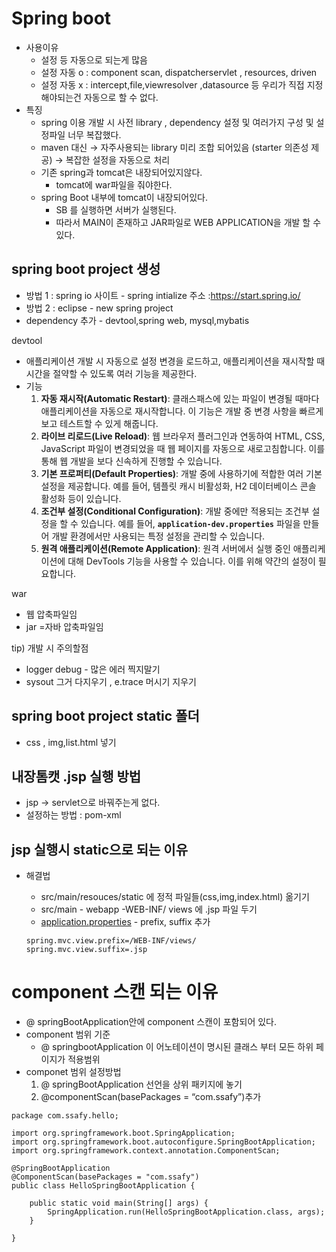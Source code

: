 # Spring boot

- 사용이유
    - 설정 등 자동으로 되는게 많음
    - 설정 자동 o : component scan, dispatcherservlet , resources, driven
    - 설정 자동 x : intercept,file,viewresolver ,datasource 등 우리가 직접 지정해야되는건 자동으로 할 수 없다.
- 특징
    - spring 이용 개발 시 사전 library , dependency 설정 및 여러가지 구성 및 설정파일 너무 복잡했다.
    - maven 대신 → 자주사용되는 library 미리 조합 되어있음 (starter 의존성 제공) → 복잡한 설정을 자동으로 처리
    - 기존 spring과 tomcat은 내장되어있지않다.
        - tomcat에 war파일을 줘야한다.
    - spring Boot 내부에 tomcat이 내장되어있다.
        - SB 를 실행하면 서버가 실행된다.
        - 따라서 MAIN이 존재하고 JAR파일로 WEB APPLICATION을 개발 할 수 있다.

## spring boot project 생성

- 방법 1 : spring io 사이트 - spring intialize 주소 :https://start.spring.io/
- 방법 2 : eclipse - new spring project
- dependency 추가 - devtool,spring web, mysql,mybatis

devtool

- 애플리케이션 개발 시 자동으로 설정 변경을 로드하고, 애플리케이션을 재시작할 때 시간을 절약할 수 있도록 여러 기능을 제공한다.
- 기능
    1. **자동 재시작(Automatic Restart)**: 클래스패스에 있는 파일이 변경될 때마다 애플리케이션을 자동으로 재시작합니다. 이 기능은 개발 중 변경 사항을 빠르게 보고 테스트할 수 있게 해줍니다.
    2. **라이브 리로드(Live Reload)**: 웹 브라우저 플러그인과 연동하여 HTML, CSS, JavaScript 파일이 변경되었을 때 웹 페이지를 자동으로 새로고침합니다. 이를 통해 웹 개발을 보다 신속하게 진행할 수 있습니다.
    3. **기본 프로퍼티(Default Properties)**: 개발 중에 사용하기에 적합한 여러 기본 설정을 제공합니다. 예를 들어, 템플릿 캐시 비활성화, H2 데이터베이스 콘솔 활성화 등이 있습니다.
    4. **조건부 설정(Conditional Configuration)**: 개발 중에만 적용되는 조건부 설정을 할 수 있습니다. 예를 들어, **`application-dev.properties`** 파일을 만들어 개발 환경에서만 사용되는 특정 설정을 관리할 수 있습니다.
    5. **원격 애플리케이션(Remote Application)**: 원격 서버에서 실행 중인 애플리케이션에 대해 DevTools 기능을 사용할 수 있습니다. 이를 위해 약간의 설정이 필요합니다.

war 

- 웹 압축파일임
- jar =자바 압축파일임

tip)  개발 시 주의할점

- logger debug - 많은 에러 찍지말기
- sysout 그거 다지우기 , e.trace 머시기 지우기

## spring boot project static 폴더

- css , img,list.html 넣기

## 내장톰캣 .jsp 실행 방법

- jsp → servlet으로 바꿔주는게 없다.
- 설정하는 방법 : pom-xml

## jsp 실행시 static으로 되는 이유

- 해결법
    - src/main/resouces/static 에 정적 파일들(css,img,index.html) 옮기기
    - src/main - webapp -WEB-INF/ views 에 .jsp 파일 두기
    - [application.properties](http://application.properties) - prefix, suffix 추가
    
    ```
    spring.mvc.view.prefix=/WEB-INF/views/
    spring.mvc.view.suffix=.jsp
    ```
    

# component 스캔 되는 이유

- @ springBootApplication안에 component 스캔이 포함되어 있다.
- component 범위 기준
    - @ springbootApplication 이 어노테이션이 명시된 클래스 부터 모든 하위 페이지가 적용범위
- componet 범위 설정방법
    1. @ springBootApplication 선언을 상위 패키지에 놓기
    2. @componentScan(basePackages = “com.ssafy”)추가

```
package com.ssafy.hello;

import org.springframework.boot.SpringApplication;
import org.springframework.boot.autoconfigure.SpringBootApplication;
import org.springframework.context.annotation.ComponentScan;

@SpringBootApplication
@ComponentScan(basePackages = "com.ssafy")
public class HelloSpringBootApplication {

	public static void main(String[] args) {
		SpringApplication.run(HelloSpringBootApplication.class, args);
	}

}

```
